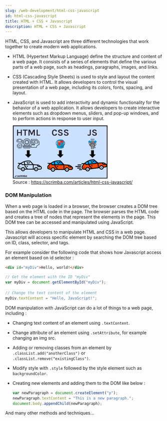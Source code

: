 ```yaml
---
slug: /web-development/html-css-javascript
id: html-css-javascript
title: HTML + CSS + Javascript
description: HTML + CSS + Javascript
---
```


HTML, CSS, and Javascript are three different technologies that work together to create modern web applications.

- HTML (Hypertext Markup Language) define the structure and content of a web page. It consists of a series of elements that define the various parts of a web page, such as headings, paragraphs, images, and links.
- CSS (Cascading Style Sheets) is used to style and layout the content created with HTML. It allows developers to control the visual presentation of a web page, including its colors, fonts, spacing, and layout.
- JavaScript is used to add interactivity and dynamic functionality for the behavior of a web application. It allows developers to create interactive elements such as dropdown menus, sliders, and pop-up windows, and to perform actions in response to user input.

  ![Analogy of HTML, CSS and Javascript as car component includes the structure, style, and functionality](./html-css-javascript-analogy.png)  
   Source : https://scrimba.com/articles/html-css-javascript/

### DOM Manipulation

When a web page is loaded in a browser, the browser creates a DOM tree based on the HTML code in the page. The browser parses the HTML code and creates a tree of nodes that represent the elements in the page. This DOM tree can be accessed and manipulated using JavaScript.

This allows developers to manipulate HTML and CSS in a web page. Javascript will access specific element by searching the DOM tree based on ID, class, selector, and tags.

For example consider the following code that shows how Javascript access an element based on id selector :

```html
<div id="myDiv">Hello, world!</div>
```

```javascript
// Get the element with the ID "myDiv"
var myDiv = document.getElementById("myDiv");

// Change the text content of the element
myDiv.textContent = "Hello, JavaScript!";
```

DOM manipulation with JavaScript can do a lot of things to a web page, including :

- Changing text content of an element using `.textContent`.
- Change attribute of an element using `.setAttribute`, for example changing an img src.
- Adding or removing classes from an element by `.classList.add("anotherClass")` or `.classList.remove("existingClass")`.
- Modify style with `.style` followed by the style element such as `backgroundColor`.
- Creating new elements and adding them to the DOM like below :

  ```javascript
  var newParagraph = document.createElement("p");
  newParagraph.textContent = "This is a new paragraph.";
  document.body.appendChild(newParagraph);
  ```

And many other methods and techniques...
